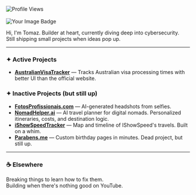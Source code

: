 ![Profile Views](https://komarev.com/ghpvc/?username=TomazMPP&color=blueviolet&style=for-the-badge&label=VISITORS)
<br /> <br />
<img src="https://tryhackme-badges.s3.amazonaws.com/fxCogit.png" alt="Your Image Badge" />

Hi, I'm Tomaz. Builder at heart, currently diving deep into cybersecurity.  
Still shipping small projects when ideas pop up.

---

### ✦ Active Projects
- [**AustralianVisaTracker**](https://www.australianvisatracker.com) — Tracks Australian visa processing times with better UI than the official website. 
  
### ✦ Inactive Projects (but still up)

- [**FotosProfissionais.com**](https://www.fotosprofissionais.com) — AI-generated headshots from selfies. 
- [**NomadHelper.ai**](https://www.nomadhelper.ai) — AI travel planner for digital nomads. Personalized itineraries, costs, and destination logic. 
- [**iShowSpeedTracker**](https://www.ishowspeedtracker.com) — Map and timeline of IShowSpeed's travels. Built on a whim.  
- [**Parabens.me**](https://www.parabens.me) — Custom birthday pages in minutes. Dead project, but still up.

---

### ☕ Elsewhere

Breaking things to learn how to fix them.  
Building when there's nothing good on YouTube.
